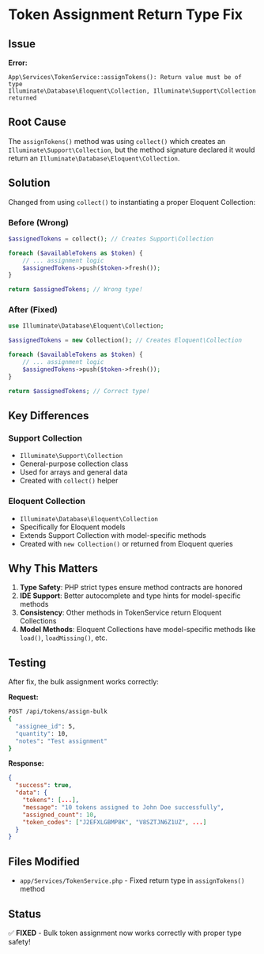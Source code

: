 # Token Assignment Return Type Fix

## Issue

**Error:**
```
App\Services\TokenService::assignTokens(): Return value must be of type 
Illuminate\Database\Eloquent\Collection, Illuminate\Support\Collection returned
```

## Root Cause

The `assignTokens()` method was using `collect()` which creates an `Illuminate\Support\Collection`, but the method signature declared it would return an `Illuminate\Database\Eloquent\Collection`.

## Solution

Changed from using `collect()` to instantiating a proper Eloquent Collection:

### Before (Wrong)
```php
$assignedTokens = collect(); // Creates Support\Collection

foreach ($availableTokens as $token) {
    // ... assignment logic
    $assignedTokens->push($token->fresh());
}

return $assignedTokens; // Wrong type!
```

### After (Fixed)
```php
use Illuminate\Database\Eloquent\Collection;

$assignedTokens = new Collection(); // Creates Eloquent\Collection

foreach ($availableTokens as $token) {
    // ... assignment logic
    $assignedTokens->push($token->fresh());
}

return $assignedTokens; // Correct type!
```

## Key Differences

### Support Collection
- `Illuminate\Support\Collection`
- General-purpose collection class
- Used for arrays and general data
- Created with `collect()` helper

### Eloquent Collection
- `Illuminate\Database\Eloquent\Collection`
- Specifically for Eloquent models
- Extends Support Collection with model-specific methods
- Created with `new Collection()` or returned from Eloquent queries

## Why This Matters

1. **Type Safety**: PHP strict types ensure method contracts are honored
2. **IDE Support**: Better autocomplete and type hints for model-specific methods
3. **Consistency**: Other methods in TokenService return Eloquent Collections
4. **Model Methods**: Eloquent Collections have model-specific methods like `load()`, `loadMissing()`, etc.

## Testing

After fix, the bulk assignment works correctly:

**Request:**
```bash
POST /api/tokens/assign-bulk
{
  "assignee_id": 5,
  "quantity": 10,
  "notes": "Test assignment"
}
```

**Response:**
```json
{
  "success": true,
  "data": {
    "tokens": [...],
    "message": "10 tokens assigned to John Doe successfully",
    "assigned_count": 10,
    "token_codes": ["J2EFXLGBMP8K", "V8SZTJN6Z1UZ", ...]
  }
}
```

## Files Modified

- `app/Services/TokenService.php` - Fixed return type in `assignTokens()` method

## Status

✅ **FIXED** - Bulk token assignment now works correctly with proper type safety!
